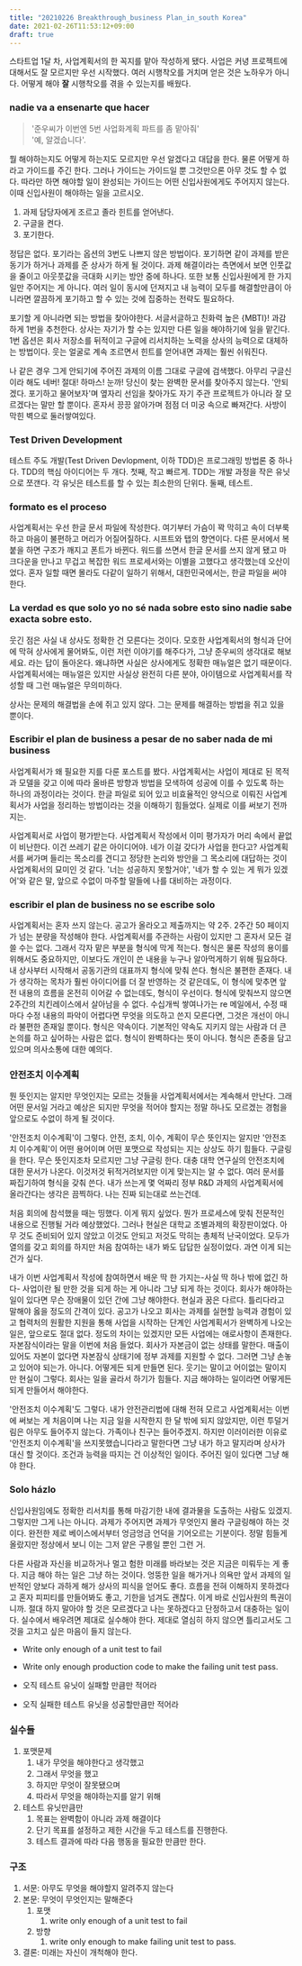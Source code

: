 ```yaml
---
title: "20210226 Breakthrough_business Plan_in_south Korea"
date: 2021-02-26T11:53:12+09:00
draft: true
---
```


스타트업 1달 차, 사업계획서의 한 꼭지를 맡아 작성하게 됐다.
사업은 커녕 프로젝트에 대해서도 잘 모르지만 우선 시작했다.
여러 시행착오를 거치며 얻은 것은 노하우가 아니다.
어떻게 해야 **잘** 시행착오를 겪을 수 있는지를 배웠다.

### nadie va a ensenarte que hacer

> '준우씨가 이번엔 5번 사업화계획 파트를 좀 맡아줘'<br>'예, 알겠습니다'.

뭘 해야하는지도 어떻게 하는지도 모르지만 우선 알겠다고 대답을 한다.
물론 어떻게 하라고 가이드를 주긴 한다.
그러나 가이드는 가이드일 뿐 그것만으론 아무 것도 할 수 없다.
따라만 하면 해야할 일이 완성되는 가이드는 어떤 신입사원에게도 주어지지 않는다.
이때 신입사원이 해야하는 일을 고르시오. 

1. 과제 담당자에게 조르고 졸라 힌트를 얻어낸다.
2. 구글을 켠다.
3. 포기한다.

정답은 없다.
포기라는 옵션의 3번도 나쁘지 않은 방법이다.
포기하면 같이 과제를 받은 동기가 하거나 과제를 준 상사가 하게 될 것이다.
과제 해결이라는 측면에서 보면 인풋값을 줄이고 아웃풋값을 극대화 시키는 방안 중에 하나다.
또한 보통 신입사원에게 한 가지 일만 주어지는 게 아니다.
여러 일이 동시에 던져지고 내 능력이 모두를 해결할만큼이 아니라면 깔끔하게 포기하고 할 수 있는 것에 집중하는 전략도 필요하다.

포기할 게 아니라면 되는 방법을 찾아야한다.
서글서글하고 친화력 높은 {MBTI}! 과감하게 1번을 추천한다.
상사는 자기가 할 수는 있지만 다른 일을 해야하기에 일을 맡긴다.
1번 옵션은 회사 저장소를 뒤적이고 구글에 리서치하는 노력을 상사의 능력으로 대체하는 방법이다.
웃는 얼굴로 계속 조르면서 힌트를 얻어내면 과제는 훨씬 쉬워진다.

나 같은 경우 그게 안되기에 주어진 과제의 이름 그대로 구글에 검색했다.
아무리 구글신이라 해도 네버! 절대! 하마스! 눈까! 당신이 찾는 완벽한 문서를 찾아주지 않는다.
'안되겠다. 포기하고 물어보자'며 옆자리 선임을 찾아가도 자기 주관 프로젝트가 아니라 잘 모르겠다는 말만 할 뿐이다.
혼자서 끙끙 앓아가며 점점 더 미궁 속으로 빠져간다.
사방이 막힌 벽으로 둘러쌓여있다.

### Test Driven Development

테스트 주도 개발(Test Driven Devlopment, 이하 TDD)은 프로그래밍 방법론 중 하나다.
TDD의 핵심 아이디어는 두 개다.
첫째, 작고 빠르게.
TDD는 개발 과정을 작은 유닛으로 쪼갠다.
각 유닛은 테스트를 할 수 있는 최소한의 단위다.
둘째, 테스트.






### formato es el proceso

사업계획서는 우선 한글 문서 파일에 작성한다.
여기부터 가슴이 꽉 막히고 속이 더부룩하고 마음이 불편하고 머리가 어질어질하다.
시프트와 탭의 향연이다. 다른 문서에서 복붙을 하면 구조가 깨지고 폰트가 바뀐다. 워드를 쓰면서 한글 문서를 쓰지 않게 됐고 마크다운을 만나고 무겁고 복잡한 워드 프로세서와는 이별을 고했다고 생각했는데 오산이었다. 혼자 일할 때면 몰라도 다같이 일하기 위해서, 대한민국에서는, 한글 파일을 써야 한다.

### La verdad es que solo yo no sé nada sobre esto sino nadie sabe exacta sobre esto.

웃긴 점은 사실 내 상사도 정확한 건 모른다는 것이다.
모호한 사업계획서의 형식과 단어에 막혀 상사에게 물어봐도, 이런 저런 이야기를 해주다가, 그냥 준우씨의 생각대로 해보세요.
라는 답이 돌아온다.
왜냐하면 사실은 상사에게도 정확한 매뉴얼은 없기 때문이다.
사업계획서에는 매뉴얼은 있지만 사실상 완전히 다른 분야, 아이템으로 사업계획서를 작성할 때 그런 매뉴얼은 무의미하다.

상사는 문제의 해결법을 손에 쥐고 있지 않다.
그는 문제를 해결하는   방법을 쥐고 있을 뿐이다.

### Escribir el plan de business a pesar de no saber nada de mi business

사업계획서가 왜 필요한 지를 다룬 포스트를 봤다.
사업계획서는 사업이 제대로 된 목적과 모델을 갖고 이에 따라 올바른 방향과 방법을 모색하여 성공에 이를 수 있도록 하는 하나의 과정이라는 것이다.
한글 파일로 되어 있고 비효율적인 양식으로 이뤄진 사업계획서가 사업을 정리하는 방법이라는 것을 이해하기 힘들었다.
실제로 이를 써보기 전까지는.

사업계획서로 사업이 평가받는다.
사업계획서 작성에서 이미 평가자가 머리 속에서 끝없이 비난한다.
이건 쓰레기 같은 아이디어야.
네가 이걸 갖다가 사업을 한다고?
사업계획서를 써가며 들리는 목소리를 견디고 정당한 논리와 방안을 그 목소리에 대답하는 것이 사업계획서의 묘미인 것 같다.
'너는 성공하지 못할거야', '네가 할 수 있는 게 뭐가 있겠어'와 같은 말, 앞으로 수없이 마주할 말들에 나를 대비하는 과정이다.

### escribir el plan de business no se escribe solo

사업계획서는 혼자 쓰지 않는다.
공고가 올라오고 제출까지는 약 2주.
2주간 50 페이지가 넘는 분량을 작성해야 한다.
사업계획서를 주관하는 사람이 있지만 그 혼자서 모든 걸 쓸 수는 없다.
그래서 각자 맡은 부분을 형식에 막게 적는다.
형식은 물론 작성의 용이를 위해서도 중요하지만, 이보다도 개인이 쓴 내용을 누구나 알아먹게하기 위해 필요하다.
내 상사부터 시작해서 공동기관의 대표까지 형식에 맞춰 쓴다.
형식은 불편한 존재다.
내가 생각하는 목차가 훨씬 아이디어를 더 잘 반영하는 것 같은데도, 이 형식에 맞추면 앞전 내용의 흐름을 온전히 이어갈 수 없는데도, 형식이 우선이다.
형식에 맞춰쓰지 않으면 2주간의 치킨레이스에서 살아남을 수 없다.
수십개씩 쌓여나가는 re 메일에서, 수정 때마다 수정 내용의 파악이 어렵다면 무엇을 의도하고 쓴지 모른다면, 그것은 개선이 아니라 불편한 존재일 뿐이다.
형식은 약속이다.
기본적인 약속도 지키지 않는 사람과 더 큰 논의를 하고 싶어하는 사람은 없다.
형식이 완벽하다는 뜻이 아니다.
형식은 존중을 담고 있으며 의사소통에 대한 예의다.

### 안전조치 이수계획

뭔 뜻인지는 알지만 무엇인지는 모르는 것들을 사업계획서에서는 계속해서 만난다.
그래 어떤 문서일 거라고 예상은 되지만 무엇을 적어야 할지는 정말 하나도 모르겠는 경험을 앞으로도 수없이 하게 될 것이다.

'안전조치 이수계획'이 그렇다.
안전, 조치, 이수, 계획이 무슨 뜻인지는 알지만 '안전조치 이수계획'이 어떤 용어이며 어떤 포맷으로 작성되는 지는 상상도 하기 힘들다.
구글링을 한다.
무슨 뜻인지조차 모르지만 그냥 구글링 한다.
대충 대학 연구실의 안전조치에 대한 문서가 나온다.
이것저것 뒤적거려보지만 이게 맞는지는 알 수 없다.
여러 문서를 짜집기하여 형식을 갖춰 쓴다.
내가 쓰는게 몇 억짜리 정부 R&D 과제의 사업계획서에 올라간다는 생각은 끔찍하다.
나는 진짜 되는대로 쓰는건데.

처음 회의에 참석했을 때는 띵했다.
이게 뭐지 싶었다.
뭔가 프로세스에 맞춰 전문적인 내용으로 진행될 거라 예상했었다.
그러나 현실은 대학교 조별과제의 확장판이었다.
아무 것도 준비되어 있지 않았고 이것도 안되고 저것도 막히는 총체적 난국이었다.
모두가 열의를 갖고 회의를 하지만 처음 참여하는 내가 봐도 답답한 실정이었다.
과연 이게 되는건가 싶다.

내가 이번 사업계획서 작성에 참여하면서 배운 딱 한 가지는-사실 딱 하나 밖에 없긴 하다- 사업이란 될 만한 것을 되게 하는 게 아니라 그냥 되게 하는 것이다.
회사가 해야하는 일이 있다면 무슨 장애물이 있던 간에 그냥 해야한다.
현실과 꿈은 다르다.
틀리다라고 말해야 옳을 정도의 간격이 있다.
공고가 나오고 회사는 과제를 실현할 능력과 경험이 있고 협력처의 원활한 지원을 통해 사업을 시작하는 단계인 사업계획서가 완벽하게 나오는 일은, 앞으로도 절대 없다.
정도의 차이는 있겠지만 모든 사업에는 애로사항이 존재한다.
자본잠식이라는 말을 이번에 처음 들었다.
회사가 자본금이 없는 상태를 말한다.
매출이 있어도 자본이 없다면 자본잠식 상태기에 정부 과제를 지원할 수 없다.
그러면 그냥 손놓고 있어야 되는가.
아니다.
어떻게든 되게 만들면 된다.
웃기는 말이고 어이없는 말이지만 현실이 그렇다.
회사는 일을 골라서 하기가 힘들다.
지금 해야하는 일이라면 어떻게든 되게 만들어서 해야한다.

'안전조치 이수계획'도 그렇다.
내가 안전관리법에 대해 전혀 모르고 사업계획서는 이번에 써보는 게 처음이며 나는 지금 일을 시작한지 한 달 밖에 되지 않았지만, 이런 투덜거림은 아무도 들어주지 않는다.
가족이나 친구는 들어주겠지.
하지만 이러이러한 이유로 '안전조치 이수계획'을 쓰지못했습니다라고 말한다면 그냥 내가 하고 말지라며 상사가 대신 할 것이다.
조건과 능력을 따지는 건 이상적인 일이다.
주어진 일이 있다면 그냥 해야 한다.

### Solo házlo

신입사원임에도 정확한 리서치를 통해 마감기한 내에 결과물을 도출하는 사람도 있겠지.
그렇지만 그게 나는 아니다.
과제가 주어지면 과제가 무엇인지 몰라 구글링해야 하는 것이다.
완전한 제로 베이스에서부터 엉금엉금 언덕을 기어오르는 기분이다.
정말 힘들게 올랐지만 정상에서 보니 이는 그저 얕은 구릉일 뿐인 그런 거.

다른 사람과 자신을 비교하거나 멀고 험한 미래를 바라보는 것은 지금은 미뤄두는 게 좋다.
지금 해야 하는 일은 그냥 하는 것이다.
엉뚱한 일을 해가거나 의욕만 앞서 과제의 일반적인 양보다 과하게 해가 상사의 피식을 얻어도 좋다.
흐름을 전혀 이해하지 못하겠다고 혼자 피피티를 만들어봐도 좋고, 기한을 넘겨도 괜찮다.
이게 바로 신입사원의 특권이니까.
절대 하지 말아야 할 것은 모르겠다고 나는 못하겠다고 단정하고서 대충하는 일이다.
실수에서 배우려면 제대로 실수해야 한다.
제대로 열심히 하지 않으면 틀리고서도 그것을 고치고 싶은 마음이 들지 않는다.

- Write only enough of a unit test to fail
- Write only enough production code to make the failing unit test pass.

- 오직 테스트 유닛이 실패할 만큼만 적어라
- 오직 실패한 테스트 유닛을 성공할만큼만 적어라



### 실수들

1. 포맷문제
   1. 내가 무엇을 해야한다고 생각했고
   2. 그래서 무엇을 했고
   3. 하지만 무엇이 잘못됐으며
   4. 따라서 무엇을 해야하는지를 알기 위해
2. 테스트 유닛만큼만
   1. 목표는 완벽함이 아니라 과제 해결이다
   2. 단기 목표를 설정하고 제한 시간을 두고 테스트를 진행한다.
   3. 테스트 결과에 따라 다음 행동을 필요한 만큼만 한다.



### 구조

1. 서문: 아무도 무엇을 해야할지 알려주지 않는다
2. 본문: 무엇이 무엇인지는 말해준다
   1. 포맷
      1. write only enough of a unit test to fail
   2. 방향
      1. write only enough to make failing unit test to pass.
3. 결론: 미래는 자신이 개척해야 한다.
